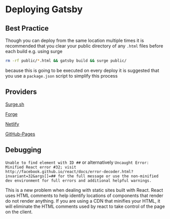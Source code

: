 # Deploying Gatsby

## Best Practice


Though you can deploy from the same location multiple times it is recommended that you clear your public directory of any `.html` files before each build
e.g. using surge

```bash
rm -rf public/*.html && gatsby build && surge public/
```

because this is going to be executed on every deploy it is suggested that you use a `package.json` script to simplify this process

## Providers

[Surge.sh](http://surge.sh/)

[Forge](https://getforge.com/)

[Netlify](https://www.netlify.com/)

[GitHub-Pages](https://pages.github.com/)

## Debugging

`Unable to find element with ID ##`
or alternatively
`Uncaught Error: Minified React error #32; visit http://facebook.github.io/react/docs/error-decoder.html?invariant=32&args[]=## for the full message or use the non-minified dev environment for full errors and additional helpful warnings.`

This is a new problem when dealing with static sites built with React.  React uses HTML comments to help identify locations of components that render do not render anything.  If you are using a CDN that minifies your HTML, it will eliminate the HTML comments used by react to take control of the page on the client.
